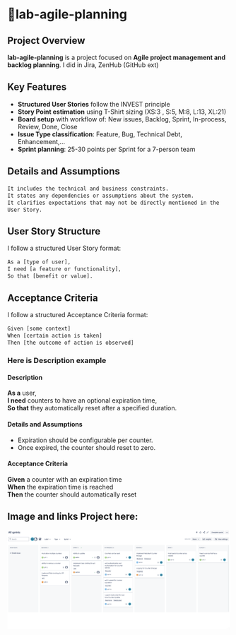 # 🎯lab-agile-planning

## Project Overview  
**lab-agile-planning** is a project focused on **Agile project management and backlog planning**. I did in Jira, ZenHub (GitHub ext)

## Key Features  
- **Structured User Stories** follow the INVEST principle  
- **Story Point estimation** using T-Shirt sizing (XS:3 , S:5, M:8, L:13, XL:21)  
- **Board setup** with workflow of: New issues, Backlog, Sprint, In-process, Review, Done, Close 
- **Issue Type classification**: Feature, Bug, Technical Debt, Enhancement,...
- **Sprint planning**: 25-30 points per Sprint for a 7-person team

## Details and Assumptions
```
It includes the technical and business constraints.
It states any dependencies or assumptions about the system.
It clarifies expectations that may not be directly mentioned in the User Story.
```
## User Story Structure  
I follow a structured User Story format:

```gherkin
As a [type of user],  
I need [a feature or functionality],  
So that [benefit or value].
```

## Acceptance Criteria
I follow a structured Acceptance Criteria format:
 ```
 Given [some context]
 When [certain action is taken]
 Then [the outcome of action is observed]
 ```

### Here is Description example
#### Description
**As a** user,\
**I need** counters to have an optional expiration time,\
**So that** they automatically reset after a specified duration.
   
 #### Details and Assumptions
 * Expiration should be configurable per counter.
 * Once expired, the counter should reset to zero.
   
 #### Acceptance Criteria  
**Given** a counter with an expiration time  
**When** the expiration time is reached  
**Then** the counter should automatically reset  

## Image and links Project here:
![s](figure/board_jira.png)




